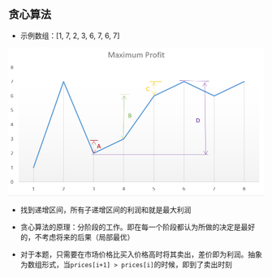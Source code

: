 ## 贪心算法
* 示例数组：[1, 7, 2, 3, 6, 7, 6, 7]

![](1.png)

* 找到递增区间，所有子递增区间的利润和就是最大利润


* 贪心算法的原理：分阶段的工作。即在每一个阶段都认为所做的决定是最好的，不考虑将来的后果（局部最优）
* 对于本题，只需要在市场价格比买入价格高时将其卖出，差价即为利润。抽象为数组形式，当`prices[i+1] > prices[i]`的时候，即到了卖出时刻